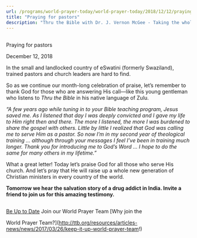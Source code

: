 ```yaml
---
url: /programs/world-prayer-today/world-prayer-today/2018/12/12/praying-for-pastors
title: "Praying for pastors"
description: "Thru the Bible with Dr. J. Vernon McGee - Taking the whole Word to the whole world"
---
```







## 
 Praying for pastors


December 12, 2018




In the small and landlocked country of eSwatini (formerly Swaziland), trained pastors and church leaders are hard to find. 


So as we continue our month-long celebration of praise, let’s remember to thank God for those who are answering His call—like this young gentleman who listens to *Thru the Bible* in his native language of Zulu.


*“A few years ago while tuning in to your Bible teaching program, Jesus saved me. As I listened that day I was deeply convicted and I gave my life to Him right then and there. The more I listened, the more I was burdened to share the gospel with others. Little by little I realized that God was calling me to serve Him as a pastor. So now I’m in my second year of theological training … although through your messages I feel I’ve been in training much longer. Thank you for introducing me to God’s Word … I hope to do the same for many others in my lifetime.”*


What a great letter! Today let’s praise God for all those who serve His church. And let’s pray that He will raise up a whole new generation of Christian ministers in every country of the world.


**Tomorrow we hear the salvation story of a drug addict in India. Invite a friend to join us for this amazing testimony.**







## 




[Be Up to Date](http://feeds.feedburner.com/WorldPrayerToday "World Prayer Today RSS Feed")
Join our World Prayer Team
[Why join the  

World Prayer Team?](http://ttb.org/resources/articles-news/news/2017/03/26/keep-it-up-world-prayer-team!)





